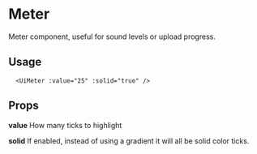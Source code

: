 # Meter

Meter component, useful for sound levels or upload progress.

## Usage

```vue
  <UiMeter :value="25" :solid="true" />
```

## Props

**value** How many ticks to highlight

**solid** If enabled, instead of using a gradient it will all be solid color ticks.
